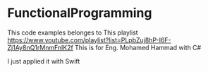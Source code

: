 # FunctionalProgramming

This code examples belonges to This playlist https://www.youtube.com/playlist?list=PLpbZuj8hP-I6F-Zj1Ay8nQ1rMnmFnlK2f 
This is for Eng. Mohamed Hammad with C# 


I just applied it with Swift
